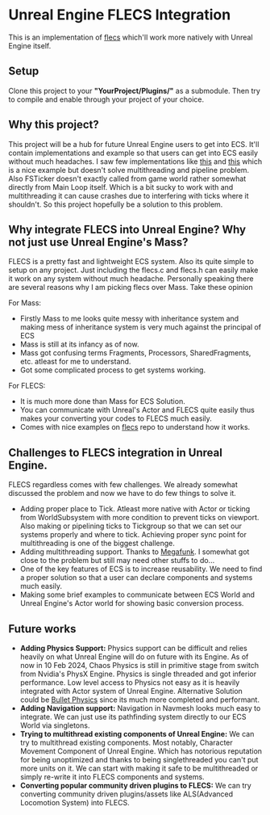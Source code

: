 # Unreal Engine FLECS Integration

This is an implementation of [flecs](https://github.com/SanderMertens/flecs) which'll work more natively with Unreal Engine itself.

## Setup

Clone this project to your **"YourProject/Plugins/"** as a submodule. Then try to compile and enable through your project of your choice.

## Why this project?

This project will be a hub for future Unreal Engine users to get into ECS. It'll contain implementations and example so that users can get into ECS easily without much headaches. I saw few implementations like [this](https://github.com/PreyK/Unreal-Minimum-Viable-Flecs) and [this](https://github.com/jtferson/UnrealFlecsQuickstart) which is a nice example but doesn't solve multithreading and pipeline problem. Also FSTicker doesn't exactly called from game world rather somewhat directly from Main Loop itself. Which is a bit sucky to work with and multithreading it can cause crashes due to interfering with ticks where it shouldn't. So this project hopefully be a solution to this problem.

## Why integrate FLECS into Unreal Engine? Why not just use Unreal Engine's Mass?

FLECS is a pretty fast and lightweight ECS system. Also its quite simple to setup on any project. Just including the flecs.c and flecs.h can easily make it work on any system without much headache. Personally speaking there are several reasons why I am picking flecs over Mass. Take these opinion

For Mass:
- Firstly Mass to me looks quite messy with inheritance system and making mess of inheritance system is very much against the principal of ECS
- Mass is still at its infancy as of now.
- Mass got confusing terms Fragments, Processors, SharedFragments, etc. atleast for me to understand.
- Got some complicated process to get systems working.

For FLECS:
- It is much more done than Mass for ECS Solution.
- You can communicate with Unreal's Actor and FLECS quite easily thus makes your converting your codes to FLECS much easily.
- Comes with nice examples on [flecs](https://github.com/SanderMertens/flecs) repo to understand how it works.

## Challenges to FLECS integration in Unreal Engine.

FLECS regardless comes with few challenges. We already somewhat discussed the problem and now we have to do few things to solve it.
- Adding proper place to Tick. Atleast more native with Actor or ticking from WorldSubsystem with more condition to prevent ticks on viewport. Also making or pipelining ticks to Tickgroup so that we can set our systems properly and where to tick. Achieving proper sync point for multithreading is one of the biggest challenge.
- Adding multithreading support. Thanks to [Megafunk](https://github.com/Megafunk). I somewhat got close to the problem but still may need other stuffs to do...
- One of the key features of ECS is to increase reusability. We need to find a proper solution so that a user can declare components and systems much easily.
- Making some brief examples to communicate between ECS World and Unreal Engine's Actor world for showing basic conversion process.

## Future works
- **Adding Physics Support:** Physics support can be difficult and relies heavily on what Unreal Engine will do on future with its Engine. As of now in 10 Feb 2024, Chaos Physics is still in primitive stage from switch from Nvidia's PhysX Engine. Physics is single threaded and got inferior performance. Low level access to Physics not easy as it is heavily integrated with Actor system of Unreal Engine. Alternative Solution could be [Bullet Physics](https://github.com/bulletphysics/bullet3) since its much more completed and performant.
- **Adding Navigation support:** Navigation in Navmesh looks much easy to integrate. We can just use its pathfinding system directly to our ECS World via singletons.
- **Trying to multithread existing components of Unreal Engine:** We can try to multithread existing components. Most notably, Character Movement Component of Unreal Engine. Which has notorious reputation for being unoptimized and thanks to being singlethreaded you can't put more units on it. We can start with making it safe to be multithreaded or simply re-write it into FLECS components and systems.
- **Converting popular community driven plugins to FLECS:** We can try converting community driven plugins/assets like ALS(Advanced Locomotion System) into FLECS.